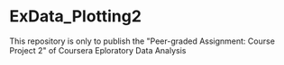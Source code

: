 # ExData_Plotting2
This repository is only to publish the "Peer-graded Assignment: Course Project 2" of Coursera Eploratory Data Analysis
